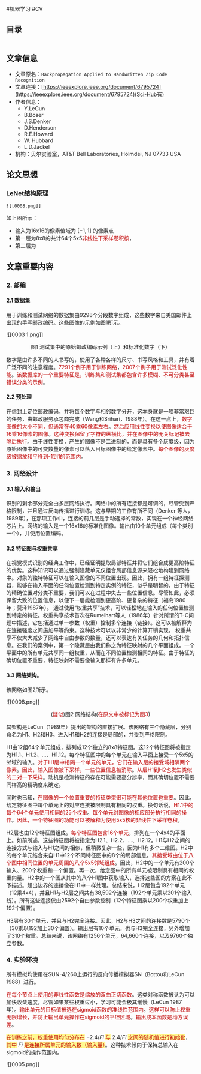 #机器学习 #CV

## 目录

```toc
```

## 文章信息

- 文章原名：`Backpropagation Applied to Handwritten Zip Code Recognition` 
- 文章连接：[https://ieeexplore.ieee.org/document/6795724](https://ieeexplore.ieee.org/document/6795724)(Sci-Hub有)
- 作者信息：
	- Y.LeCun
	- B.Boser  
	- J.S.Denker  
	- D.Henderson  
	- R.E.Howard  
	- W. Hubbard  
	- L.D.Jackel  
 - 机构：贝尔实验室，AT&T Bell Laboratories, Holmdei, NJ 07733 USA

## 论文思想


### LeNet结构原理
	![[0008.png]]
如上图所示：
- 输入为16x16的像素值域为 $[-1, 1]$ 的像素点
- 第一层为8x8的共计64个5x5<font color="#c00000">非线性下采样卷积核</font>，
- 第二层为

## 文章重要内容

### 2. 邮编

#### 2.1 数据集

用于训练和测试网络的数据集由9298个分段数字组成，这些数字来自美国邮件上出现的手写邮政编码。这些图像的示例如图1所示。

![[0003 1.png]]
<center>图1 测试集中的原始邮政编码示例（上）和标准化数字（下）</center>

数字是由许多不同的人书写的，使用了各种各样的尺寸、书写风格和工具，并有着广泛不同的注意程度。<font color="#c00000">7291个例子用于训练网络</font>，<font color="#c00000">2007个例子用于测试泛化性能</font>。<font color="#c00000">该数据库的一个重要特征是，训练集和测试集都包含许多模糊、不可分类甚至错误分类的示例</font>。

#### 2.2 预处理

在信封上定位邮政编码，并将每个数字与相邻数字分开，这本身就是一项非常艰巨的任务，由邮政服务承包商完成（Wang和Srihari，1988年）。在这一点上，<font color="#c00000">数字图像的大小不同，但通常在40乘60像素左右</font>。<font color="#c00000">然后应用线性变换以使图像适合于16乘16像素的图像</font>。<font color="#c00000">这种变换保留了字符的纵横比，并在图像中的无关标记被去除后执行</font>。由于线性变换，产生的图像不是二进制的，而是具有多个灰度级，因为原始图像中的可变数量的像素可以落入目标图像中的给定像素中。<font color="#c00000">每个图像的灰度级被缩放和平移到-1到1的范围内</font>。

### 3. 网络设计

#### 3.1 输入和输出
  
识别的剩余部分完全由多层网络执行。网络中的所有连接都是可调的，尽管受到严格限制，并且通过反向传播进行训练。这与早期的工作有所不同（Denker 等人，1989年），在那项工作中，连接的前几层是手动选择的常数，实现在一个神经网络芯片上。网络的输入是一个16x16的标准化图像。输出由10个单元组成（每个类别一个），并使用位置编码。

#### 3.2 特征图与权重共享

在视觉模式识别的经典工作中，已经证明提取局部特征并将它们组合成更高阶特征的优势。这种知识可以通过强制隐藏单元仅组合局部信息源来轻松地构建到网络中。对象的独特特征可以在输入图像的不同位置出现。因此，拥有一组特征探测器，能够在输入平面的任何位置检测到特定实例的特征，似乎是明智的。由于特征的精确位置对分类不重要，我们可以在过程中失去一些位置信息。尽管如此，必须保留大致的位置信息，以便下一层能检测到更高阶、更复杂的特征（福岛1980年；莫泽1987年）。
通过使用“权重共享”技术，可以轻松地在输入的任何位置检测到特定的特征。权重共享技术首次在Rumelhart等人（1986年）针对所谓的T-C问题中描述，它包括通过单一参数（权重）控制多个连接（链接）。这可以被解释为在连接强度之间施加平等约束。这种技术可以以非常少的计算开销实现。
权重共享不仅大大减少了网络中自由参数的数量，还可以表达有关任务的几何和拓扑信息。在我们的案例中，第一个隐藏层由我们称之为特征映射的几个平面组成。一个平面中的所有单元共享同一组权重，从而在不同位置检测相同的特征。由于特征的确切位置不重要，特征映射不需要像输入那样有许多单元。

#### 3.3 网络架构。

该网络如图2所示。

![[0008.png]]
<center>(<font color="#c00000">疑似</font>)图2 网络结构(<font color="#c00000">在原文中被标记为图3</font>)</center>

其架构是LeCun（1989年）提出的架构的直接扩展。该网络有三个隐藏层，分别命名为H1、H2和H3。进入H1和H2的连接是局部的，并受到严格限制。

H1由12组64个单元组成，排列成12个独立的8x8特征图。这12个特征图将被指定为H1.1、H1.2、...、H1.12。每个特征图中的每个单元在输入平面上接受一个5x5的邻域的输入。<font color="#c00000">对于H1层中相隔一个单元的单元，它们在输入层的接受域相隔两个像素</font>。<font color="#c00000">因此，输入图像被下采样，一些位置信息被消除</font>。<font color="#c00000">从层H1到H2也发生类似的二对一下采样</font>。动机是检测特征的存在可能需要高分辨率，而其确切位置不需要同样高的精确度来确定。

同时也已知，<font color="#c00000">在图像的一个位置重要的特征类型很可能在其他位置也重要</font>。因此，给定特征图中每个单元上的对应连接被限制具有相同的权重。换句话说，<font color="#c00000">H1.1中的每个64个单元使用相同的25个权重</font>。<font color="#c00000">每个单元对图像的相应部分执行相同的操作</font>。<font color="#c00000">因此，一个特征图的功能可以被解释为使用5x5核的非线性下采样卷积</font>。

H2层也由12个特征图组成。<font color="#c00000">每个特征图包含16个单元</font>，排列在一个4x4的平面上。如前所述，这些特征图将被指定为H2.1、H2.2、...、H2.12。H1与H2之间的连接方式与输入与H1之间的相似，但稍微复杂一些，因为H1有多个二维图。H2中的每个单元结合来自H1中12个不同特征图中的8个的局部信息。<font color="#c00000">其接受域由位于八个图中相同位置的单元周围的八个5x5邻域组成</font>。因此，H2中的一个单元有200个输入、200个权重和一个偏置。再一次，给定图中的所有单元被限制具有相同的权重向量。H2中的一个图从其中的八个H1图中获取输入，选择这些图的方案在此不予描述。超出边界的连接像在H1中一样处理。总结来说，H2层包含192个单元（12乘4x4），并且H1与H2层之间共有38,592个连接（192个单元乘以201个输入线）。所有这些连接仅由2592个自由参数控制（12个特征图乘以200个权重加上192个偏置）。

H3层有30个单元，并且与H2完全连接。因此，H2与H3之间的连接数是5790个（30乘以192加上30个偏置）。输出层有10个单元，也与H3完全连接，另外增加了310个权重。总结来说，该网络有1256个单元，64,660个连接，以及9760个独立参数。

### 4. 实验环境

所有模拟均使用在SUN-4/260上运行的反向传播模拟器SN（Bottou和LeCun 1988）进行。

<font color="#c00000">在每个节点上使用的非线性函数是缩放的双曲正切函数</font>。这类对称函数被认为可以加快收敛速度，尽管如果某些权重过小，学习可能会极其缓慢（LeCun 1987年）。<font color="#c00000">输出单元的目标值被选在sigmoid函数的准线性范围内</font>。<font color="#c00000">这样可以防止权重无限增长，并防止输出单元操作在sigmoid的平坦区域</font>。<font color="#c00000">输出成本函数是均方误差</font>。

<span style="background:#fff88f"><font color="#c00000">在训练之前，权重使用均匀分布在</font></span> $-2.4/Fi$ <span style="background:#fff88f"><font color="#c00000">与</font></span> $2.4/Fi$ <span style="background:#fff88f"><font color="#c00000">之间的随机值进行初始化</font></span>，<span style="background:#fff88f"><font color="#c00000">其中</font></span> $Fi$ <span style="background:#fff88f"><font color="#c00000">是连接所属单元的输入数（输入量）</font></span>。这种技术倾向于保持总输入在sigmoid的操作范围内。



![[0005.png]]